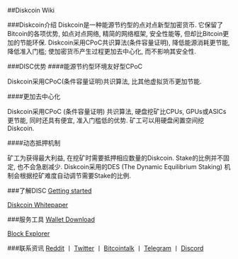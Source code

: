 ##Diskcoin Wiki

###Diskcoin介绍
Diskcoin是一种能源节约型的点对点新型加密货币. 它保留了Bitcoin的各项优势, 如点对点网络, 精简的网络框架, 安全性能等, 但却比Bitcoin更加的节能环保. Diskcoin采用CPoC共识算法(条件容量证明), 降低能源消耗更节能, 降低准入门槛; 使加密货币产生过程更加去中心化, 而不影响其安全性.

###DISC优势
####能源节约型环境友好型CPoC

Diskcoin采用CPoC(条件容量证明)共识算法, 比其他虚拟货币更加节能.

####更加去中心化

Diskcoin采用CPoC (条件容量证明) 共识算法, 硬盘挖矿比CPUs, GPUs或ASICs更节能, 同时还具有便宜, 准入门槛低的优势. 矿工可以用硬盘闲置空间挖Diskcoin.

####动态抵押机制

矿工为获得最大利益, 在挖矿时需要抵押相应数量的Diskcoin. Stake的比例并不固定, 也不会急剧减少. Diskcoin采用的DES (The Dynamic Equilibrium Staking) 机制会根据挖矿难度自动调节需要Stake的比例.

###了解DISC
[Getting started](https://diskcoin.org/started.html) 

[Diskcoin Whitepaper](https://diskcoin.org/files/diskcoin-paper/Diskcoin.pdf)

###服务工具
[Wallet Download](https://diskcoin.org/wallet.html) 

[Block Explorer](https://explorer.diskcoin.org/)

###联系资讯
[Reddit](https://www.reddit.com/r/DiskcoinOrg/) 丨 [Twitter](https://twitter.com/Diskcoinorg) 丨 [Bitcointalk](https://bitcointalk.org/index.php?topic=5154264.0) 丨 [Telegram](https://t.me/Diskcoinofficialgroup) 丨  [Discord](https://discord.gg/gQVEWG)
